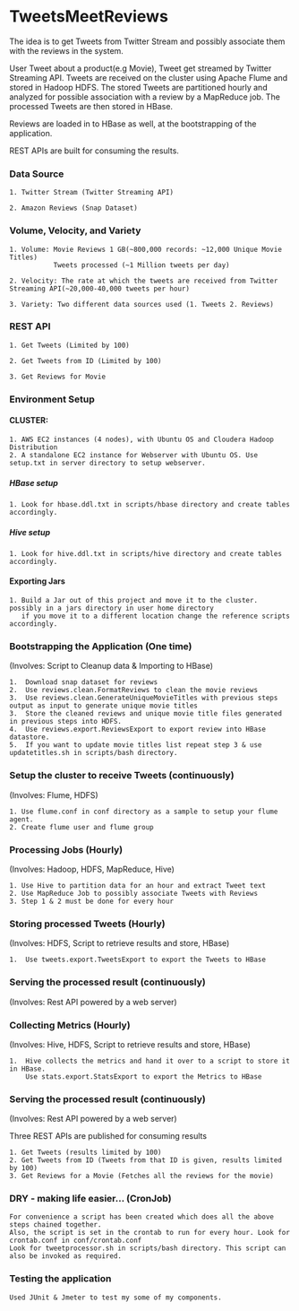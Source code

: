 # TweetsMeetReviews

The idea is to get Tweets from Twitter Stream and possibly associate them with the reviews in the system.

User Tweet about a product(e.g Movie), Tweet get streamed by Twitter Streaming API.
Tweets are received on the cluster using Apache Flume and stored in Hadoop HDFS.
The stored Tweets are partitioned hourly and analyzed for possible association 
with a review by a MapReduce job. The processed Tweets are then stored in HBase.

Reviews are loaded in to HBase as well, at the bootstrapping of the application.

REST APIs are built for consuming the results.

  
### Data Source
    1. Twitter Stream (Twitter Streaming API)

    2. Amazon Reviews (Snap Dataset)


### Volume, Velocity, and Variety
    1. Volume: Movie Reviews 1 GB(~800,000 records: ~12,000 Unique Movie Titles)
               Tweets processed (~1 Million tweets per day)
    
    2. Velocity: The rate at which the tweets are received from Twitter Streaming API(~20,000-40,000 tweets per hour)
    
    3. Variety: Two different data sources used (1. Tweets 2. Reviews)  

### REST API

    1. Get Tweets (Limited by 100)

    2. Get Tweets from ID (Limited by 100)

    3. Get Reviews for Movie

### Environment Setup
#### CLUSTER:
 
    1. AWS EC2 instances (4 nodes), with Ubuntu OS and Cloudera Hadoop Distribution
    2. A standalone EC2 instance for Webserver with Ubuntu OS. Use setup.txt in server directory to setup webserver.    

##### HBase setup
    1. Look for hbase.ddl.txt in scripts/hbase directory and create tables accordingly.
    
##### Hive setup
    1. Look for hive.ddl.txt in scripts/hive directory and create tables accordingly.
    
#### Exporting Jars
    1. Build a Jar out of this project and move it to the cluster. possibly in a jars directory in user home directory
       if you move it to a different location change the reference scripts accordingly.    

### Bootstrapping the Application (One time)
(Involves: Script to Cleanup data & Importing to HBase)

    1.  Download snap dataset for reviews
    2.  Use reviews.clean.FormatReviews to clean the movie reviews
    3.  Use reviews.clean.GenerateUniqueMovieTitles with previous steps output as input to generate unique movie titles 
    3.  Store the cleaned reviews and unique movie title files generated in previous steps into HDFS.
    4.  Use reviews.export.ReviewsExport to export review into HBase datastore.
    5.  If you want to update movie titles list repeat step 3 & use updatetitles.sh in scripts/bash directory.

### Setup the cluster to receive Tweets (continuously)
(Involves: Flume, HDFS)

    1. Use flume.conf in conf directory as a sample to setup your flume agent.
    2. Create flume user and flume group

### Processing Jobs (Hourly)
(Involves: Hadoop, HDFS, MapReduce, Hive)

    1. Use Hive to partition data for an hour and extract Tweet text
    2. Use MapReduce Job to possibly associate Tweets with Reviews
    3. Step 1 & 2 must be done for every hour

### Storing processed Tweets (Hourly)
(Involves: HDFS, Script to retrieve results and store, HBase)

    1.  Use tweets.export.TweetsExport to export the Tweets to HBase

### Serving the processed result (continuously)
(Involves: Rest API powered by a web server)

### Collecting Metrics (Hourly)
(Involves: Hive, HDFS, Script to retrieve results and store, HBase)

    1.  Hive collects the metrics and hand it over to a script to store it in HBase.
        Use stats.export.StatsExport to export the Metrics to HBase

### Serving the processed result (continuously)
(Involves: Rest API powered by a web server)

 Three REST APIs are published for consuming results
 
    1. Get Tweets (results limited by 100)
    2. Get Tweets from ID (Tweets from that ID is given, results limited by 100)
    3. Get Reviews for a Movie (Fetches all the reviews for the movie) 

### DRY - making life easier... (CronJob)
    For convenience a script has been created which does all the above steps chained together.
    Also, the script is set in the crontab to run for every hour. Look for crontab.conf in conf/crontab.conf
    Look for tweetprocessor.sh in scripts/bash directory. This script can also be invoked as required.
    
### Testing the application
    Used JUnit & Jmeter to test my some of my components.
